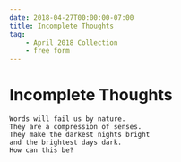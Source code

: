 ```yaml
---
date: 2018-04-27T00:00:00-07:00
title: Incomplete Thoughts
tag:
    - April 2018 Collection
    - free form
---
```


# Incomplete Thoughts

```
Words will fail us by nature.
They are a compression of senses.
They make the darkest nights bright
and the brightest days dark.
How can this be?
```
